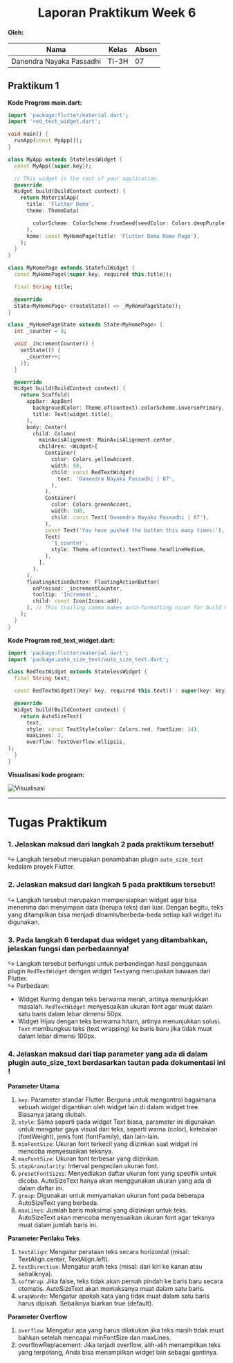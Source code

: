 <h1 align="center">Laporan Praktikum Week 6</h1>
<h4>
Oleh: <br>

| Nama                     | Kelas | Absen |
| ------------------------ | ----- | ----- |
| Danendra Nayaka Passadhi | TI-3H | 07    |

## Praktikum 1

**Kode Program main.dart:**

```Dart
import 'package:flutter/material.dart';
import 'red_text_widget.dart';

void main() {
  runApp(const MyApp());
}

class MyApp extends StatelessWidget {
  const MyApp({super.key});

  // This widget is the root of your application.
  @override
  Widget build(BuildContext context) {
    return MaterialApp(
      title: 'Flutter Demo',
      theme: ThemeData(

        colorScheme: ColorScheme.fromSeed(seedColor: Colors.deepPurple),
      ),
      home: const MyHomePage(title: 'Flutter Demo Home Page'),
    );
  }
}

class MyHomePage extends StatefulWidget {
  const MyHomePage({super.key, required this.title});

  final String title;

  @override
  State<MyHomePage> createState() => _MyHomePageState();
}

class _MyHomePageState extends State<MyHomePage> {
  int _counter = 0;

  void _incrementCounter() {
    setState(() {
      _counter++;
    });
  }

  @override
  Widget build(BuildContext context) {
    return Scaffold(
      appBar: AppBar(
        backgroundColor: Theme.of(context).colorScheme.inversePrimary,
        title: Text(widget.title),
      ),
      body: Center(
        child: Column(
          mainAxisAlignment: MainAxisAlignment.center,
          children: <Widget>[
            Container(
              color: Colors.yellowAccent,
              width: 50,
              child: const RedTextWidget(
                text: 'Danendra Nayaka Passadhi | 07',
              ),
            ),
            Container(
              color: Colors.greenAccent,
              width: 100,
              child: const Text('Danendra Nayaka Passadhi | 07'),
            ),
            const Text('You have pushed the button this many times:'),
            Text(
              '$_counter',
              style: Theme.of(context).textTheme.headlineMedium,
            ),
          ],
        ),
      ),
      floatingActionButton: FloatingActionButton(
        onPressed: _incrementCounter,
        tooltip: 'Increment',
        child: const Icon(Icons.add),
      ), // This trailing comma makes auto-formatting nicer for build methods.
    );
  }
}
```

**Kode Program red_text_widget.dart:**

```Dart
import 'package:flutter/material.dart';
import 'package:auto_size_text/auto_size_text.dart';

class RedTextWidget extends StatelessWidget {
  final String text;

  const RedTextWidget({Key? key, required this.text}) : super(key: key);  // Update constructor

  @override
  Widget build(BuildContext context) {
    return AutoSizeText(
      text,
      style: const TextStyle(color: Colors.red, fontSize: 14),
      maxLines: 2,
      overflow: TextOverflow.ellipsis,
);
  }
}
```

**Visualisasi kode program:**

![Visualisasi](./image/image1-1.gif)

---

# Tugas Praktikum

### 1. Jelaskan maksud dari langkah 2 pada praktikum tersebut!

↪ Langkah tersebut merupakan penambahan plugin `auto_size_text` kedalam proyek Flutter.

### 2. Jelaskan maksud dari langkah 5 pada praktikum tersebut!

↪ Langkah tersebut merupakan mempersiapkan widget agar bisa menerima dan menyimpan data (berupa teks) dari luar. Dengan begitu, teks yang ditampilkan bisa menjadi dinamis/berbeda-beda setiap kali widget itu digunakan.

### 3. Pada langkah 6 terdapat dua widget yang ditambahkan, jelaskan fungsi dan perbedaannya!

↪ Langkah tersebut berfungsi untuk perbandingan hasil penggunaan plugin `RedTextWidget` dengan widget `Text`yang merupakan bawaan dari Flutter. <br>
↪ Perbedaan:

- Widget Kuning dengan teks berwarna merah, artinya menunjukkan masalah. `RedTextWidget` menyesuaikan ukuran font agar muat dalam satu baris dalam lebar dimensi 50px.
- Widget Hijau dengan teks berwarna hitam, artinya menunjukkan solusi. `Text` membungkus teks (text wrapping) ke baris baru jika tidak muat dalam lebar dimensi 100px.

### 4. Jelaskan maksud dari tiap parameter yang ada di dalam plugin auto_size_text berdasarkan tautan pada dokumentasi ini !

**Parameter Utama**
1. `key`: Parameter standar Flutter. Berguna untuk mengontrol bagaimana sebuah widget digantikan oleh widget lain di dalam widget tree. Biasanya jarang diubah.
2. `style`: Sama seperti pada widget Text biasa, parameter ini digunakan untuk mengatur gaya visual dari teks, seperti warna (color), ketebalan (fontWeight), jenis font (fontFamily), dan lain-lain.
3. `minFontSize`: Ukuran font terkecil yang diizinkan saat widget ini mencoba menyesuaikan teksnya.
4. `maxFontSize`: Ukuran font terbesar yang diizinkan.
5. `stepGranularity`: Interval pengecilan ukuran font.
6. `presetFontSizes`: Menyediakan daftar ukuran font yang spesifik untuk dicoba. AutoSizeText hanya akan menggunakan ukuran yang ada di dalam daftar ini.
7. `group`: Digunakan untuk menyamakan ukuran font pada beberapa AutoSizeText yang berbeda.
8. `maxLines`: Jumlah baris maksimal yang diizinkan untuk teks. AutoSizeText akan mencoba menyesuaikan ukuran font agar teksnya muat dalam jumlah baris ini.

**Parameter Perilaku Teks**
1. `textAlign`: Mengatur perataan teks secara horizontal (misal: TextAlign.center, TextAlign.left).
2. `textDirection`: Mengatur arah teks (misal: dari kiri ke kanan atau sebaliknya).
3. `softWrap`: Jika false, teks tidak akan pernah pindah ke baris baru secara otomatis. AutoSizeText akan memaksanya muat dalam satu baris.
4. `wrapWords`: Mengatur apakah kata yang tidak muat dalam satu baris harus dipisah. Sebaiknya biarkan true (default).

**Parameter Overflow**
1. `overflow`: Mengatur apa yang harus dilakukan jika teks masih tidak muat bahkan setelah mencapai minFontSize dan maxLines.
2. overflowReplacement: Jika terjadi overflow, alih-alih menampilkan teks yang terpotong, Anda bisa menampilkan widget lain sebagai gantinya.